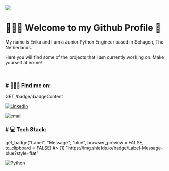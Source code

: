 [![](https://visitcount.itsvg.in/api?id=ekaleves&label=Profile%20Views&color=0&icon=0&pretty=false)](https://visitcount.itsvg.in)

<h1>🙋🏽‍♂️ Welcome to my Github Profile 🌱</h1>
<p>My name is Erika and I am a Junior Python Engineer based in Schagen, The Netherlands.</p>
<p>Here you will find some of the projects that I am currently working on. Make yourself at home!</p>
</br>

<h3># 💁🏽‍♂️ Find me on:</h3>
GET /badge/:badgeContent

[![LinkedIn](https://img.shields.io/badge/LinkedIn-0077B5?style=for-the-badge&logo=linkedin&logoColor=white)](https://www.linkedin.com/in/erikaleves/) 

[![email](https://img.shields.io/badge/Gmail-D14836?style=for-the-badge&logo=gmail&logoColor=white)](mailto:ekaleves@gmail.com?subject=[GitHub])

<h3># 💻 Tech Stack:</h3>
get_badge("Label", "Message", "blue", browser_preview = FALSE, to_clipboard = FALSE)
#> [1] "https://img.shields.io/badge/Label-Message-blue?style=flat"

![Python](https://img.shields.io/badge/Python?style=flat-square&logo=python&logoColor=FFFFFF&label=Python&labelColor=FFFFFF&color=3333FF)










